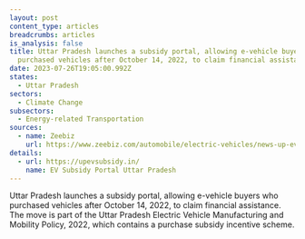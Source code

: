 ```yaml
---
layout: post
content_type: articles
breadcrumbs: articles
is_analysis: false
title: Uttar Pradesh launches a subsidy portal, allowing e-vehicle buyers who
  purchased vehicles after October 14, 2022, to claim financial assistance
date: 2023-07-26T19:05:00.992Z
states:
  - Uttar Pradesh
sectors:
  - Climate Change
subsectors:
  - Energy-related Transportation
sources:
  - name: Zeebiz
    url: https://www.zeebiz.com/automobile/electric-vehicles/news-up-ev-subsidy-portal-policy-apply-start-date-last-date-up-state-ev-policy-subsidy-ev-car-amount-two-wheeler-four-wheeler-amount-how-to-get-subsidy-uttar-pradesh-upevsubsidyin-245019
details:
  - url: https://upevsubsidy.in/
    name: EV Subsidy Portal Uttar Pradesh
---
```

Uttar Pradesh launches a subsidy portal, allowing e-vehicle buyers who purchased vehicles after October 14, 2022, to claim financial assistance. The move is part of the Uttar Pradesh Electric Vehicle Manufacturing and Mobility Policy, 2022, which contains a purchase subsidy incentive scheme.